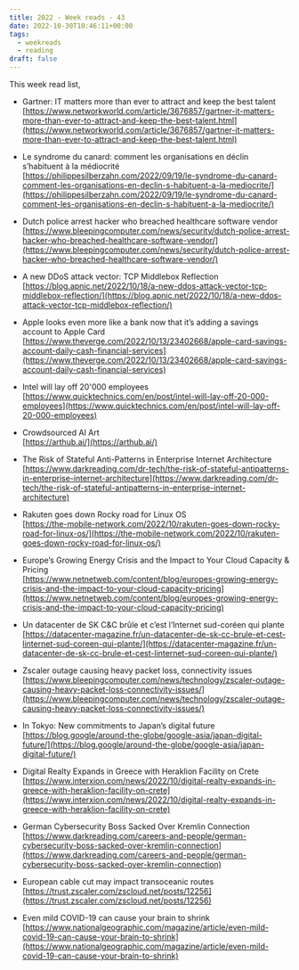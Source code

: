 ```yaml
---
title: 2022 - Week reads - 43
date: 2022-10-30T10:46:11+00:00
tags:
  - weekreads
  - reading
draft: false
---
```


This week read list,

- Gartner: IT matters more than ever to attract and keep the best talent  
[https://www.networkworld.com/article/3676857/gartner-it-matters-more-than-ever-to-attract-and-keep-the-best-talent.html](https://www.networkworld.com/article/3676857/gartner-it-matters-more-than-ever-to-attract-and-keep-the-best-talent.html)

- Le syndrome du canard: comment les organisations en déclin s’habituent à la médiocrité  
[https://philippesilberzahn.com/2022/09/19/le-syndrome-du-canard-comment-les-organisations-en-declin-s-habituent-a-la-mediocrite/](https://philippesilberzahn.com/2022/09/19/le-syndrome-du-canard-comment-les-organisations-en-declin-s-habituent-a-la-mediocrite/)

- Dutch police arrest hacker who breached healthcare software vendor  
[https://www.bleepingcomputer.com/news/security/dutch-police-arrest-hacker-who-breached-healthcare-software-vendor/](https://www.bleepingcomputer.com/news/security/dutch-police-arrest-hacker-who-breached-healthcare-software-vendor/)

- A new DDoS attack vector: TCP Middlebox Reflection  
[https://blog.apnic.net/2022/10/18/a-new-ddos-attack-vector-tcp-middlebox-reflection/](https://blog.apnic.net/2022/10/18/a-new-ddos-attack-vector-tcp-middlebox-reflection/)

- Apple looks even more like a bank now that it’s adding a savings account to Apple Card  
[https://www.theverge.com/2022/10/13/23402668/apple-card-savings-account-daily-cash-financial-services](https://www.theverge.com/2022/10/13/23402668/apple-card-savings-account-daily-cash-financial-services)

- Intel will lay off 20'000 employees  
[https://www.quicktechnics.com/en/post/intel-will-lay-off-20-000-employees](https://www.quicktechnics.com/en/post/intel-will-lay-off-20-000-employees)

- Crowdsourced AI Art  
[https://arthub.ai/](https://arthub.ai/)

- The Risk of Stateful Anti-Patterns in Enterprise Internet Architecture  
[https://www.darkreading.com/dr-tech/the-risk-of-stateful-antipatterns-in-enterprise-internet-architecture](https://www.darkreading.com/dr-tech/the-risk-of-stateful-antipatterns-in-enterprise-internet-architecture)

- Rakuten goes down Rocky road for Linux OS  
[https://the-mobile-network.com/2022/10/rakuten-goes-down-rocky-road-for-linux-os/](https://the-mobile-network.com/2022/10/rakuten-goes-down-rocky-road-for-linux-os/)

- Europe’s Growing Energy Crisis and the Impact to Your Cloud Capacity & Pricing  
[https://www.netnetweb.com/content/blog/europes-growing-energy-crisis-and-the-impact-to-your-cloud-capacity-pricing](https://www.netnetweb.com/content/blog/europes-growing-energy-crisis-and-the-impact-to-your-cloud-capacity-pricing)

- Un datacenter de SK C&C brûle et c’est l’Internet sud-coréen qui plante  
[https://datacenter-magazine.fr/un-datacenter-de-sk-cc-brule-et-cest-linternet-sud-coreen-qui-plante/](https://datacenter-magazine.fr/un-datacenter-de-sk-cc-brule-et-cest-linternet-sud-coreen-qui-plante/)

- Zscaler outage causing heavy packet loss, connectivity issues  
[https://www.bleepingcomputer.com/news/technology/zscaler-outage-causing-heavy-packet-loss-connectivity-issues/](https://www.bleepingcomputer.com/news/technology/zscaler-outage-causing-heavy-packet-loss-connectivity-issues/)

- In Tokyo: New commitments to Japan’s digital future  
[https://blog.google/around-the-globe/google-asia/japan-digital-future/](https://blog.google/around-the-globe/google-asia/japan-digital-future/)

- Digital Realty Expands in Greece with Heraklion Facility on Crete  
[https://www.interxion.com/news/2022/10/digital-realty-expands-in-greece-with-heraklion-facility-on-crete](https://www.interxion.com/news/2022/10/digital-realty-expands-in-greece-with-heraklion-facility-on-crete)

- German Cybersecurity Boss Sacked Over Kremlin Connection  
[https://www.darkreading.com/careers-and-people/german-cybersecurity-boss-sacked-over-kremlin-connection](https://www.darkreading.com/careers-and-people/german-cybersecurity-boss-sacked-over-kremlin-connection)

- European cable cut may impact transoceanic routes  
[https://trust.zscaler.com/zscloud.net/posts/12256](https://trust.zscaler.com/zscloud.net/posts/12256)

- Even mild COVID-19 can cause your brain to shrink  
[https://www.nationalgeographic.com/magazine/article/even-mild-covid-19-can-cause-your-brain-to-shrink](https://www.nationalgeographic.com/magazine/article/even-mild-covid-19-can-cause-your-brain-to-shrink)
